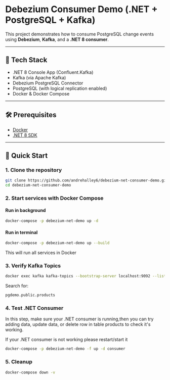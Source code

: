 # Debezium Consumer Demo (.NET + PostgreSQL + Kafka)

This project demonstrates how to consume PostgreSQL change events using **Debezium**, **Kafka**, and a **.NET 8 consumer**.

---

## 🧱 Tech Stack

- .NET 8 Console App (Confluent.Kafka)
- Kafka (via Apache Kafka)
- Debezium PostgreSQL Connector
- PostgreSQL (with logical replication enabled)
- Docker & Docker Compose

---

## 🛠️ Prerequisites

- [Docker](https://www.docker.com/)
- [.NET 8 SDK](https://dotnet.microsoft.com/en-us/download)

---

## 🚀 Quick Start

### 1. Clone the repository

```bash
git clone https://github.com/andrehalley6/debezium-net-consumer-demo.git
cd debezium-net-consumer-demo
```

### 2. Start services with Docker Compose

#### Run in background

```bash
docker-compose -p debezium-net-demo up -d
```

#### Run in terminal

```bash
docker-compose -p debezium-net-demo up --build
```

This will run all services in Docker

### 3. Verify Kafka Topics

```bash
docker exec kafka kafka-topics --bootstrap-server localhost:9092 --list
```

Search for:
```bash
pgdemo.public.products
```

### 4. Test .NET Consumer

In this step, make sure your .NET consumer is running,then you can try adding data, update data, or delete row in table products to check it's working.

If your .NET consumer is not working please restart/start it

```bash
docker-compose -p debezium-net-demo -f up -d consumer
```

### 5. Cleanup

```bash
docker-compose down -v
```